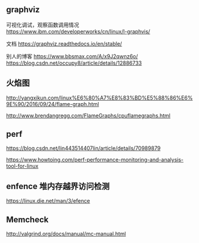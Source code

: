 

## graphviz

可视化调试，观察函数调用情况
https://www.ibm.com/developerworks/cn/linux/l-graphvis/

文档
https://graphviz.readthedocs.io/en/stable/

别人的博客
https://www.bbsmax.com/A/x9J2qwnz6o/
https://blog.csdn.net/occupy8/article/details/12886733

## 火焰图

http://yangxikun.com/linux%E6%80%A7%E8%83%BD%E5%88%86%E6%9E%90/2016/09/24/flame-graph.html

http://www.brendangregg.com/FlameGraphs/cpuflamegraphs.html

## perf

https://blog.csdn.net/lin443514407lin/article/details/70989879

https://www.howtoing.com/perf-performance-monitoring-and-analysis-tool-for-linux

## enfence 堆内存越界访问检测

https://linux.die.net/man/3/efence

## Memcheck

http://valgrind.org/docs/manual/mc-manual.html